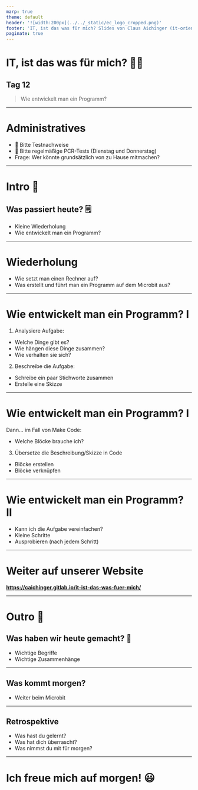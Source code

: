 ```yaml
---
marp: true
theme: default
header: '![width:200px](../../_static/ec_logo_cropped.png)'
footer: 'IT, ist das was für mich? Slides von Claus Aichinger (it-orientation@everyonecodes.io)'
paginate: true
---
```


# IT, ist das was für mich? 👩‍💻

## Tag 12

> Wie entwickelt man ein Programm?

---

# Administratives

- 🧪 Bitte Testnachweise
- 📅 Bitte regelmäßige PCR-Tests (Dienstag und Donnerstag)
- Frage: Wer könnte grundsätzlich von zu Hause mitmachen?


---

# Intro 🌅

## Was passiert heute? 🗒️

- Kleine Wiederholung
- Wie entwickelt man ein Programm?

---

# Wiederholung

- Wie setzt man einen Rechner auf?
- Was erstellt und führt man ein Programm auf dem Microbit aus?

---

# Wie entwickelt man ein Programm? I

1. Analysiere Aufgabe:
  - Welche Dinge gibt es?
  - Wie hängen diese Dinge zusammen?
  - Wie verhalten sie sich?
2. Beschreibe die Aufgabe:
  - Schreibe ein paar Stichworte zusammen
  - Erstelle eine Skizze

---

# Wie entwickelt man ein Programm? I

Dann... im Fall von Make Code:
- Welche Blöcke brauche ich?

3. Übersetze die Beschreibung/Skizze in Code
  - Blöcke erstellen
  - Blöcke verknüpfen

---

# Wie entwickelt man ein Programm? II

- Kann ich die Aufgabe vereinfachen?
- Kleine Schritte
- Ausprobieren (nach jedem Schritt)

---

# Weiter auf unserer Website

**https://caichinger.gitlab.io/it-ist-das-was-fuer-mich/**

---

# Outro 🌆

## Was haben wir heute gemacht? 📝

- Wichtige Begriffe
- Wichtige Zusammenhänge

---

## Was kommt morgen?

- Weiter beim Microbit

---

## Retrospektive

- Was hast du gelernt?
- Was hat dich überrascht?
- Was nimmst du mit für morgen?

---

# Ich freue mich auf morgen! 😃
